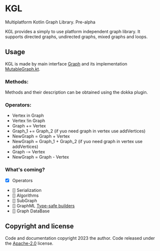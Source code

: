 # KGL
Multiplatform Kotlin Graph Library.
Pre-alpha

KGL provides a simply to use platform independent graph library.  It supports directed graphs, undirected graphs, mixed graphs and loops.



## Usage
KGL is made by main interface [Graph](src/commonMain/kotlin/AbstractGraph.kt) and its 
implementation [MutableGraph.kt](src/commonMain/kotlin/MutableGraph.kt).

### Methods:
Methods and their description can be obtained using the dokka plugin.

### Operators:
* Vertex in Graph
* Vertex !in Graph
* Graph += Vertex
* Graph_1 += Graph_2 (if yuo need graph in vertex use addVertices)
* NewGraph = Graph + Vertex
* NewGraph = Graph_1 + Graph_2 (if yuo need graph in vertex use addVertices)
* Graph -= Vertex
* NewGraph = Graph - Vertex

### What's coming?
- [x] Operators
- [] Serialization  
- [] Algorithms
- [] SubGraph
- [] GraphML [Type-safe builders](https://kotlinlang.org/docs/type-safe-builders.html)
- [] Graph DataBase

[//]: # (@/serialization)

## Copyright and license

Code and documentation copyright 2023 the author. 
Code released under the [Apache-2.0](http://www.apache.org/licenses/LICENSE-2.0) license. 

[//]: # (Docs released under [Creative Commons]&#40;docs/LICENSE&#41;.)